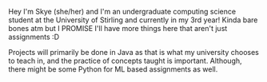 Hey I'm Skye (she/her) and I'm an undergraduate computing science student at the University of Stirling and currently in my 3rd year!
Kinda bare bones atm but I PROMISE I'll have more things here that aren't just assignments :D

Projects will primarily be done in Java as that is what my university chooses to teach in, and the practice of concepts taught is important.
Although, there might be some Python for ML based assignments as well.

